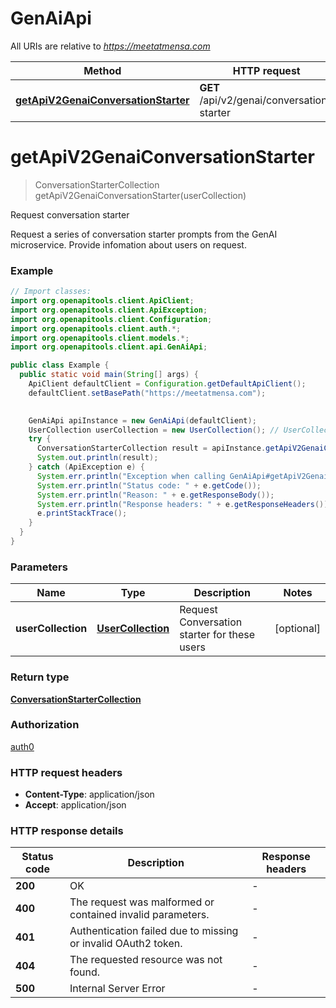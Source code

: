 # GenAiApi

All URIs are relative to *https://meetatmensa.com*

| Method | HTTP request | Description |
|------------- | ------------- | -------------|
| [**getApiV2GenaiConversationStarter**](GenAiApi.md#getApiV2GenaiConversationStarter) | **GET** /api/v2/genai/conversation-starter | Request conversation starter |


<a id="getApiV2GenaiConversationStarter"></a>
# **getApiV2GenaiConversationStarter**
> ConversationStarterCollection getApiV2GenaiConversationStarter(userCollection)

Request conversation starter

Request a series of conversation starter prompts from the GenAI microservice. Provide infomation about users on request.

### Example
```java
// Import classes:
import org.openapitools.client.ApiClient;
import org.openapitools.client.ApiException;
import org.openapitools.client.Configuration;
import org.openapitools.client.auth.*;
import org.openapitools.client.models.*;
import org.openapitools.client.api.GenAiApi;

public class Example {
  public static void main(String[] args) {
    ApiClient defaultClient = Configuration.getDefaultApiClient();
    defaultClient.setBasePath("https://meetatmensa.com");
    

    GenAiApi apiInstance = new GenAiApi(defaultClient);
    UserCollection userCollection = new UserCollection(); // UserCollection | Request Conversation starter for these users
    try {
      ConversationStarterCollection result = apiInstance.getApiV2GenaiConversationStarter(userCollection);
      System.out.println(result);
    } catch (ApiException e) {
      System.err.println("Exception when calling GenAiApi#getApiV2GenaiConversationStarter");
      System.err.println("Status code: " + e.getCode());
      System.err.println("Reason: " + e.getResponseBody());
      System.err.println("Response headers: " + e.getResponseHeaders());
      e.printStackTrace();
    }
  }
}
```

### Parameters

| Name | Type | Description  | Notes |
|------------- | ------------- | ------------- | -------------|
| **userCollection** | [**UserCollection**](UserCollection.md)| Request Conversation starter for these users | [optional] |

### Return type

[**ConversationStarterCollection**](ConversationStarterCollection.md)

### Authorization

[auth0](../README.md#auth0)

### HTTP request headers

 - **Content-Type**: application/json
 - **Accept**: application/json

### HTTP response details
| Status code | Description | Response headers |
|-------------|-------------|------------------|
| **200** | OK |  -  |
| **400** | The request was malformed or contained invalid parameters.  |  -  |
| **401** | Authentication failed due to missing or invalid OAuth2 token.  |  -  |
| **404** | The requested resource was not found.  |  -  |
| **500** | Internal Server Error |  -  |

